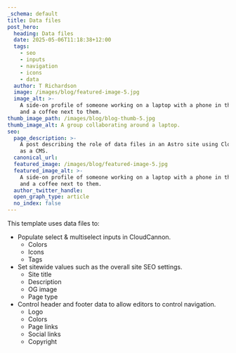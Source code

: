 ```yaml
---
_schema: default
title: Data files
post_hero:
  heading: Data files
  date: 2025-05-06T11:18:38+12:00
  tags:
    - seo
    - inputs
    - navigation
    - icons
    - data
  author: T Richardson
  image: /images/blog/featured-image-5.jpg
  image_alt: >-
    A side-on profile of someone working on a laptop with a phone in their hand,
    and a coffee next to them.
thumb_image_path: /images/blog/blog-thumb-5.jpg
thumb_image_alt: A group collaborating around a laptop.
seo:
  page_description: >-
    A post describing the role of data files in an Astro site using CloudCannon
    as a CMS.
  canonical_url:
  featured_image: /images/blog/featured-image-5.jpg
  featured_image_alt: >-
    A side-on profile of someone working on a laptop with a phone in their hand,
    and a coffee next to them.
  author_twitter_handle:
  open_graph_type: article
  no_index: false
---
```

This template uses data files to:

* Populate select & multiselect inputs in CloudCannon.
  * Colors
  * Icons
  * Tags
* Set sitewide values such as the overall site SEO settings.
  * Site title
  * Description
  * OG image
  * Page type
* Control header and footer data to allow editors to control navigation.
  * Logo
  * Colors
  * Page links
  * Social links
  * Copyright